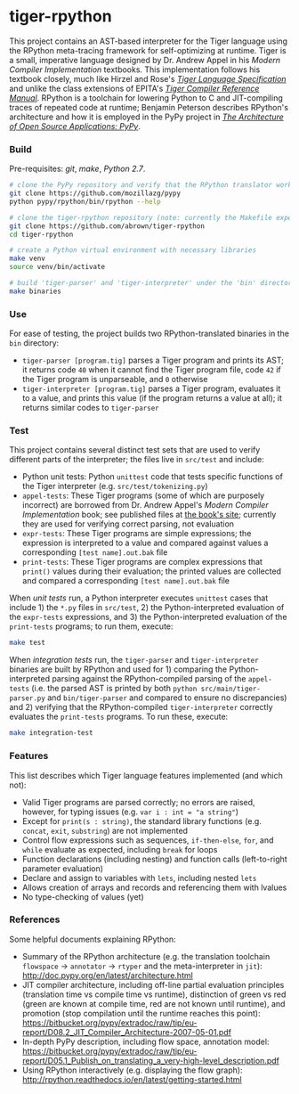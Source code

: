 # tiger-rpython

This project contains an AST-based interpreter for the Tiger language using the RPython meta-tracing framework for 
self-optimizing at runtime. Tiger is a small, imperative language designed by Dr. Andrew Appel in his _Modern
Compiler Implementation_ textbooks. This implementation follows his textbook closely, much like Hirzel and Rose's 
[_Tiger Language Specification_](https://cs.nyu.edu/courses/fall13/CSCI-GA.2130-001/tiger-spec.pdf) and unlike the class
extensions of EPITA's [_Tiger Compiler Reference Manual_](https://www.lrde.epita.fr/~tiger/tiger.html). RPython is a
toolchain for lowering Python to C and JIT-compiling traces of repeated code at runtime; Benjamin Peterson describes
RPython's architecture and how it is employed in the PyPy project in [_The Architecture of Open Source Applications: 
PyPy_](http://www.aosabook.org/en/pypy.html).


### Build

Pre-requisites: _git_, _make_, _Python 2.7_.

```bash
# clone the PyPy repository and verify that the RPython translator works (this project used revision 33f417d9c3f73dadb61346aa1b2579a1bf947ee9 but any recent version should do)
git clone https://github.com/mozillazg/pypy
python pypy/rpython/bin/rpython --help

# clone the tiger-rpython repository (note: currently the Makefile expects the pypy directory to be in the parent directory)
git clone https://github.com/abrown/tiger-rpython
cd tiger-rpython

# create a Python virtual environment with necessary libraries
make venv
source venv/bin/activate

# build 'tiger-parser' and 'tiger-interpreter' under the 'bin' directory
make binaries
```


### Use

For ease of testing, the project builds two RPython-translated binaries in the `bin` directory:

 - `tiger-parser [program.tig]` parses a Tiger program and prints its AST; it returns code `40` when it cannot find the
  Tiger program file, code `42` if the Tiger program is unparseable, and `0` otherwise
 - `tiger-interpreter [program.tig]` parses a Tiger program, evaluates it to a value, and prints this value (if the
 program returns a value at all); it returns similar codes to `tiger-parser`



### Test

This project contains several distinct test sets that are used to verify different parts of the interpreter; the files
live in `src/test` and include:

 - Python unit tests: Python `unittest` code that tests specific functions of the Tiger interpreter 
 (e.g. `src/test/tokenizing.py`)
 - `appel-tests`: These Tiger programs (some of which are purposely incorrect) are borrowed from Dr. Andrew Appel's 
 _Modern Compiler Implementation_ book; see published files at 
 [the book's site](https://www.cs.princeton.edu/~appel/modern/testcases/); currently they are used for verifying 
 correct parsing, not evaluation
 - `expr-tests`: These Tiger programs are simple expressions; the expression is interpreted to a value and compared 
 against values a corresponding `[test name].out.bak` file
 - `print-tests`: These Tiger programs are complex expressions that `print()` values during their evaluation; the printed
 values are collected and compared a corresponding `[test name].out.bak` file

When _unit tests_ run, a Python interpreter executes `unittest` cases that include 1) the `*.py` files in `src/test`, 2)
the Python-interpreted evaluation of the `expr-tests` expressions, and 3) the Python-interpreted evaluation of the 
`print-tests` programs; to run them, execute:

```bash
make test
```
When _integration tests_ run, the `tiger-parser` and `tiger-interpreter` binaries are built by RPython and used for 1)
comparing the Python-interpreted parsing against the RPython-compiled parsing of the `appel-tests` (i.e. the parsed
AST is printed by both `python src/main/tiger-parser.py` and `bin/tiger-parser` and compared to ensure no discrepancies)
and 2) verifying that the RPython-compiled `tiger-interpreter` correctly evaluates the `print-tests` programs. To run 
these, execute:

```bash
make integration-test
```


### Features

This list describes which Tiger language features implemented (and which not):

 - Valid Tiger programs are parsed correctly; no errors are raised, however, for typing issues (e.g. `var i : int = "a string"`)
 - Except for `print(s : string)`, the standard library functions (e.g. `concat`, `exit`, `substring`) are not implemented
 - Control flow expressions such as sequences, `if-then-else`, `for`, and `while` evaluate as expected, including `break` for loops
 - Function declarations (including nesting) and function calls (left-to-right parameter evaluation)
 - Declare and assign to variables with `lets`, including nested `lets`
 - Allows creation of arrays and records and referencing them with lvalues
 - No type-checking of values (yet)
 


### References

Some helpful documents explaining RPython:

 - Summary of the RPython architecture (e.g. the translation toolchain `flowspace` -> `annotator` -> `rtyper` and the 
 meta-interpreter in `jit`): http://doc.pypy.org/en/latest/architecture.html
 - JIT compiler architecture, including off-line partial evaluation principles (translation time vs compile time vs 
 runtime), distinction of green vs red (green are known at compile time, red are not known until runtime), and promotion
 (stop compilation until the runtime reaches this point): https://bitbucket.org/pypy/extradoc/raw/tip/eu-report/D08.2_JIT_Compiler_Architecture-2007-05-01.pdf
 - In-depth PyPy description, including flow space, annotation model: https://bitbucket.org/pypy/extradoc/raw/tip/eu-report/D05.1_Publish_on_translating_a_very-high-level_description.pdf
 - Using RPython interactively (e.g. displaying the flow graph): http://rpython.readthedocs.io/en/latest/getting-started.html
